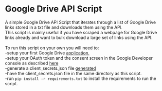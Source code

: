 # Google Drive API Script
A simple Google Drive API Script that iterates through a list of Google Drive links stored in a txt file and downloads them using the API. <br>
This script is mainly useful if you have scraped a webpage for Google Drive links already and want to bulk download a large set of links using the API. <br> <br>
To run this script on your own you will need to: <br>
-setup your first Google Drive [application.](https://archive.vn/0a8Sf) <br>
-setup your OAuth token and the consent screen in the Google Developer console as described [here](https://support.google.com/cloud/answer/6158849?hl=en) <br>
-generate a client_secrets.json file [generated](https://developers.google.com/api-client-library/dotnet/guide/aaa_client_secrets) <br>
-have the client_secrets.json file in the same directory as this script. <br>
-run ```pip install -r requirements.txt``` to install the requirements to run the script. 
